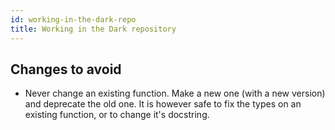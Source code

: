 ```yaml
---
id: working-in-the-dark-repo
title: Working in the Dark repository
---
```



## Changes to avoid

- Never change an existing function. Make a new one (with a new version) and deprecate the old one. It is however safe to fix the types on an existing function, or to change it's docstring.



